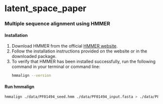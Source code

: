 # latent_space_paper

### Multiple sequence alignment using HMMER
#### Installation
1. Download HMMER from the official [HMMER website](http://hmmer.org/download.html).
2. Follow the installation instructions provided on the website or in the downloaded package.
3. To verify that HMMER has been installed successfully, run the following command in your terminal or command line:
   ```bash
   hmmalign --version

#### Run hmmalign
   ```bash
   hmmalign ./data/PF01494_seed.hmm ./data/PF01494_input.fasta > ./data/PF01494_MSA.fasta
